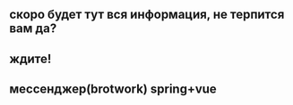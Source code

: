 ## скоро будет тут вся информация, не терпится вам да?
## ждите!
## мессенджер(brotwork) spring+vue
